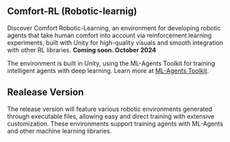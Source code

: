 ## Comfort-RL (Robotic-learnig)

Discover Comfort Robotic-Learning, an environment for developing robotic agents that take human comfort into account via reinforcement learning experiments, built with Unity for high-quality visuals and smooth integration with other RL libraries. **Coming soon. October 2024**

The environment is built in Unity, using the ML-Agents Toolkit for training intelligent agents with deep learning. Learn more at [ML-Agents Toolkit](https://github.com/Unity-Technologies/ml-agents).

## Realease Version 
The release version will feature various robotic environments generated through executable files, allowing easy and direct training with extensive customization. These environments support training agents with ML-Agents and other machine learning libraries.




